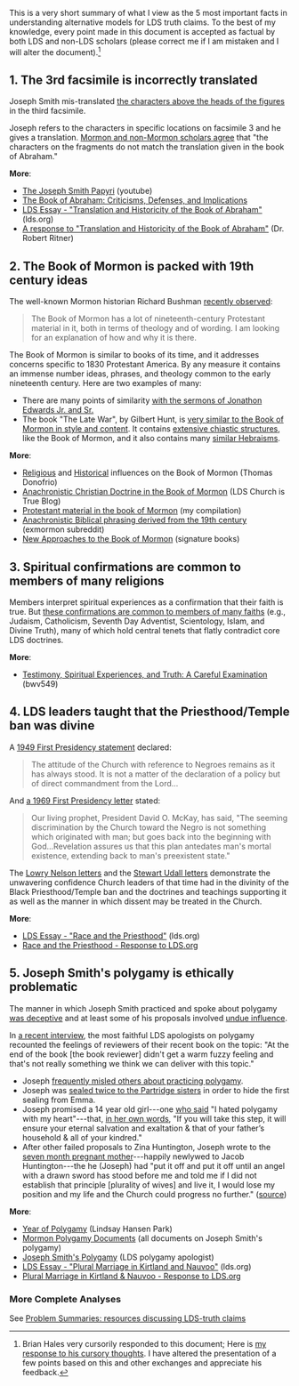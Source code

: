 This is a very short summary of what I view as the 5 most important facts in understanding alternative models for LDS truth claims.  To the best of my knowledge, every point made in this document is accepted as factual by both LDS and non-LDS scholars (please correct me if I am mistaken and I will alter the document).[^hales]

## 1. The 3rd facsimile is incorrectly translated

Joseph Smith mis-translated [the characters above the heads of the figures](https://i.imgur.com/2a5sban.png) in the third facsimile.

Joseph refers to the characters in specific locations on facsimile 3 and he gives a translation.  [Mormon and non-Mormon scholars agree](https://www.lds.org/topics/translation-and-historicity-of-the-book-of-abraham?lang=eng) that "the characters on the fragments do not match the translation given in the book of Abraham."

**More**:

* [The Joseph Smith Papyri](https://www.youtube.com/watch?v=f5FAFVVv_os&feature=youtu.be) (youtube)
* [The Book of Abraham: Criticisms, Defenses, and Implications](https://www.dropbox.com/s/tz1iy4q7w39wvor/The%20Book%20of%20Abraham%20Criticisms%20Defenses%20and%20Implications.pdf)
* [LDS Essay - "Translation and Historicity of the Book of Abraham"](https://www.lds.org/topics/translation-and-historicity-of-the-book-of-abraham?lang=eng) (lds.org)
* [A response to "Translation and Historicity of the Book of Abraham"](http://signaturebooks.com/a-response-to-translation-and-historicity-of-the-book-of-abraham-by-dr-robert-ritner/) (Dr. Robert Ritner)

## 2. The Book of Mormon is packed with 19th century ideas

The well-known Mormon historian Richard Bushman [recently observed](http://www.wheatandtares.org/17915/richard-bushman-on-mormonism/):

> The Book of Mormon has a lot of nineteenth-century Protestant material in it, both in terms of theology and of wording. I am looking for an explanation of how and why it is there.

The Book of Mormon is similar to books of its time, and it addresses concerns specific to 1830 Protestant America.  By any measure it contains an immense number ideas, phrases, and theology common to the early nineteenth century.  Here are two examples of many:

* There are many points of similarity [with the sermons of Jonathon Edwards Jr. and Sr.](https://imgur.com/a/q2AcO)
* The book "The Late War", by Gilbert Hunt, is [very similar to the Book of Mormon in style and content](https://wordtreefoundation.github.io/thelatewar/).  It contains [extensive chiastic structures](https://wordtreefoundation.github.io/thelatewar/chiasmus_the_late_war.png), like the Book of Mormon, and it also contains many [similar Hebraisms](https://wordtreefoundation.github.io/thelatewar/#hebraisms).

**More**:

* [Religious](http://mormonthink.com/influences.htm#part3) and [Historical](http://mormonthink.com/influences.htm#part2) influences on the Book of Mormon (Thomas Donofrio)
* [Anachronistic Christian Doctrine in the Book of Mormon](http://www.churchistrue.com/blog/anachronistic-christian-doctrine-in-book-of-mormon/) (LDS Church is True Blog)
* [Protestant material in the book of Mormon](https://www.reddit.com/r/mormon/comments/3uvrl5/nineteenthcentury_protestant_material_in_the_book/) (my compilation)
* [Anachronistic Biblical phrasing derived from the 19th century](https://www.reddit.com/r/exmormon/comments/1q1tmt/a_couple_more_anachronistic_quotations_in_the/) (exmormon subreddit)
* [New Approaches to the Book of Mormon](http://signaturebookslibrary.org/new-approaches-to-the-book-of-mormon/) (signature books)

## 3. Spiritual confirmations are common to members of many religions

Members interpret spiritual experiences as a confirmation that their faith is true.  But [these confirmations are common to members of many faiths](https://www.youtube.com/watch?v=UJMSU8Qj6Go) (e.g., Judaism, Catholicism, Seventh Day Adventist, Scientology, Islam, and Divine Truth), many of which hold central tenets that flatly contradict core LDS doctrines.

**More**:

* [Testimony, Spiritual Experiences, and Truth: A Careful Examination](https://mormonbandwagon.com/bwv549/testimony-spiritual-experiences-truth-careful-examination/) (bwv549)

## 4. LDS leaders taught that the Priesthood/Temple ban was divine

A [1949 First Presidency statement](http://en.fairmormon.org/Mormonism_and_racial_issues/Blacks_and_the_priesthood/Statements) declared:

> The attitude of the Church with reference to Negroes remains as it has always stood. It is not a matter of the declaration of a policy but of direct commandment from the Lord...

And [a 1969 First Presidency letter](https://archive.org/stream/improvementera7302unse#page/n71/mode/2up) stated:

> Our living prophet, President David O. McKay, has said, "The seeming discrimination by the Church toward the Negro is not something which originated with man; but goes back into the beginning with God...Revelation assures us that this plan antedates man's mortal existence, extending back to man's preexistent state."

The [Lowry Nelson letters](http://www.mormonstories.org/other/Lowry_Nelson_1st_Presidency_Exchange.pdf) and the [Stewart Udall letters](https://archive.org/stream/StewartUdallConscienceOfAJackMormon/StuartUdall-OpenLetterOnRaceAndConsequencesOfConscience#page/n0/mode/1up) demonstrate the unwavering confidence Church leaders of that time had in the divinity of the Black Priesthood/Temple ban and the doctrines and teachings supporting it as well as the manner in which dissent may be treated in the Church.

**More**:

* [LDS Essay - "Race and the Priesthood"](https://www.lds.org/topics/race-and-the-priesthood?lang=eng) (lds.org)
* [Race and the Priesthood - Response to LDS.org](http://www.mormonthink.com/essays-race-priesthood.htm)

## 5. Joseph Smith's polygamy is ethically problematic

The manner in which Joseph Smith practiced and spoke about polygamy [was deceptive](https://docs.google.com/viewer?url=https://github.com/faenrandir/a_careful_examination/raw/master/documents/polygamy/denials/definitions.pdf) and at least some of his proposals involved [undue influence](https://www.hhs.gov/ohrp/regulations-and-policy/belmont-report/index.html).

In [a recent interview](http://www.mormonstudiespodcast.org/005-brian-laura-hales-polygamy-and-polyandry/), the most faithful LDS apologists on polygamy recounted the feelings of reviewers of their recent book on the topic: "At the end of the book [the book reviewer] didn't get a warm fuzzy feeling and that's not really something we think we can deliver with this topic."

* Joseph [frequently misled others about practicing polygamy](https://mormonbandwagon.com/bwv549/joseph-smiths-polygamy-denials/).
* Joseph was [sealed twice to the Partridge sisters](https://imgur.com/a/oscY6) in order to hide the first sealing from Emma.
* Joseph promised a 14 year old girl---one [who said](https://en.wikipedia.org/wiki/Helen_Mar_Kimball) "I hated polygamy with my heart"---that, [in her own words](https://docs.google.com/viewer?url=https://github.com/faenrandir/a_careful_examination/raw/b7b8c5ae69bc11c1171ccc7c94517b537b9656c5/documents/polygamy/HMK-1881-Autobiography/Helen-Mar-Kimball-Whitney-1881-Autobiography.pdf), "If you will take this step, it will ensure your eternal salvation and exaltation & that of your father’s household & all of your kindred."
* After other failed proposals to Zina Huntington, Joseph wrote to the [seven month pregnant mother](https://en.wikipedia.org/wiki/Zina_D._H._Young)---happily newlywed to Jacob Huntington---the he (Joseph) had "put it off and put it off until an angel with a drawn sword has stood before me and told me if I did not establish that principle [plurality of wives] and live it, I would lose my position and my life and the Church could progress no further." ([source](http://imgur.com/a/uprjM))

**More**:

* [Year of Polygamy](http://www.yearofpolygamy.com/archive/listen-to-the-episodes-in-order/) (Lindsay Hansen Park)
* [Mormon Polygamy Documents](http://mormonpolygamydocuments.org/) (all documents on Joseph Smith's polygamy)
* [Joseph Smith's Polygamy](http://josephsmithspolygamy.org/) (LDS polygamy apologist)
* [LDS Essay - "Plural Marriage in Kirtland and Nauvoo"](https://www.lds.org/topics/plural-marriage-in-kirtland-and-nauvoo?lang=eng) (lds.org)
* [Plural Marriage in Kirtland & Nauvoo - Response to LDS.org](http://www.mormonthink.com/essays-plural-marriage-in-kirtland-and-nauvoo.htm)

### More Complete Analyses

See [Problem Summaries: resources discussing LDS-truth claims](https://mormonbandwagon.com/bwv549/problem-summaries-resources-discussing-lds-truth-claims/)

[^hales]: Brian Hales very cursorily responded to this document; Here is [my response to his cursory thoughts](https://www.reddit.com/r/mormon/comments/5wp96c/my_response_to_brian_hales_comment_on_five_key/).  I have altered the presentation of a few points based on this and other exchanges and appreciate his feedback.
